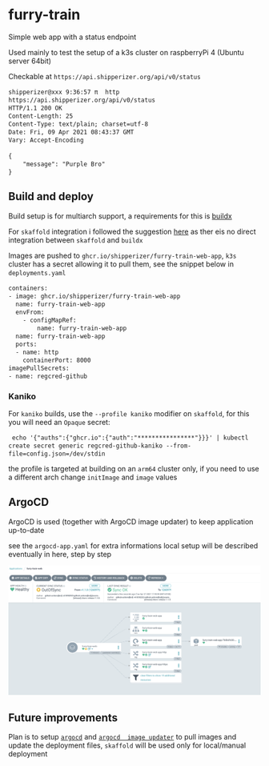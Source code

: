 # furry-train

Simple web app with a status endpoint

Used mainly to test the setup of a k3s cluster on raspberryPi 4 (Ubuntu server 64bit)

Checkable at `https://api.shipperizer.org/api/v0/status`

```
shipperizer@xxx 9:36:57 π  http https://api.shipperizer.org/api/v0/status
HTTP/1.1 200 OK
Content-Length: 25
Content-Type: text/plain; charset=utf-8
Date: Fri, 09 Apr 2021 08:43:37 GMT
Vary: Accept-Encoding

{
    "message": "Purple Bro"
}
```

## Build and deploy

Build setup is for multiarch support, a requirements for this is  [buildx](https://docs.docker.com/buildx/working-with-buildx/)

For `skaffold` integration i followed the suggestion [here](https://github.com/GoogleContainerTools/skaffold/tree/master/examples/custom-buildx) as ther eis no direct integration between `skaffold` and `buildx`


Images are pushed to `ghcr.io/shipperizer/furry-train-web-app`, `k3s` cluster has a secret allowing it to pull them, see the snippet below in `deployments.yaml`

```
containers:
- image: ghcr.io/shipperizer/furry-train-web-app
  name: furry-train-web-app
  envFrom:
    - configMapRef:
        name: furry-train-web-app
  name: furry-train-web-app
  ports:
  - name: http
    containerPort: 8000
imagePullSecrets:
- name: regcred-github
```

### Kaniko

For `kaniko` builds, use the `--profile kaniko` modifier on `skaffold`, for this you will need an `Opaque` secret:

```
 echo '{"auths":{"ghcr.io":{"auth":"****************"}}}' | kubectl create secret generic regcred-github-kaniko --from-file=config.json=/dev/stdin
 ```

the profile is targeted at building on an `arm64` cluster only, if you need to use a different arch change `initImage` and `image` values

## ArgoCD

ArgoCD is used (together with ArgoCD image updater) to keep application up-to-date

see the `argocd-app.yaml` for extra informations
local setup will be described eventually in here, step by step

![ArgoCD](docs/argocd.png)


## Future improvements

Plan is to setup [`argocd`](https://argoproj.github.io/argo-cd/) and [`argocd  image updater`](https://argocd-image-updater.readthedocs.io/en/stable/) to pull images and update the deployment files, `skaffold` will be used only for local/manual deployment
